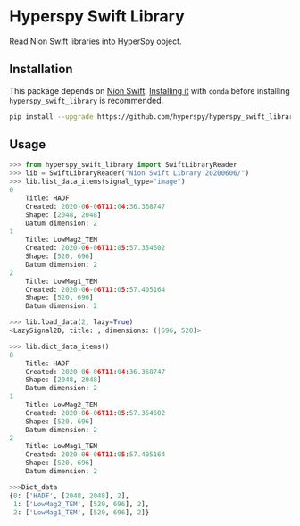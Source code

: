 # Hyperspy Swift Library

Read Nion Swift libraries into HyperSpy object.


## Installation

This package depends on [Nion Swift](https://github.com/nion-software/nionswift). [Installing
it](https://nionswift.readthedocs.io/en/stable/installation.html) with ``conda``
before installing ``hyperspy_swift_library`` is recommended.


```bash
pip install --upgrade https://github.com/hyperspy/hyperspy_swift_library/archive/master.tar.gz
```

## Usage

```python
>>> from hyperspy_swift_library import SwiftLibraryReader
>>> lib = SwiftLibraryReader("Nion Swift Library 20200606/")
>>> lib.list_data_items(signal_type="image")
0
	Title: HADF
	Created: 2020-06-06T11:04:36.368747
	Shape: [2048, 2048]
	Datum dimension: 2
1
	Title: LowMag2_TEM
	Created: 2020-06-06T11:05:57.354602
	Shape: [520, 696]
	Datum dimension: 2
2
	Title: LowMag1_TEM
	Created: 2020-06-06T11:05:57.405164
	Shape: [520, 696]
	Datum dimension: 2

>>> lib.load_data(2, lazy=True)
<LazySignal2D, title: , dimensions: (|696, 520)>

>>> lib.dict_data_items()
0
	Title: HADF
	Created: 2020-06-06T11:04:36.368747
	Shape: [2048, 2048]
	Datum dimension: 2
1
	Title: LowMag2_TEM
	Created: 2020-06-06T11:05:57.354602
	Shape: [520, 696]
	Datum dimension: 2
2
	Title: LowMag1_TEM
	Created: 2020-06-06T11:05:57.405164
	Shape: [520, 696]
	Datum dimension: 2

>>>Dict_data
{0: ['HADF', [2048, 2048], 2],
 1: ['LowMag2_TEM', [520, 696], 2],
 2: ['LowMag1_TEM', [520, 696], 2]}

```
